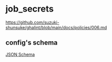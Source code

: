 # job_secrets

https://github.com/suzuki-shunsuke/ghalint/blob/main/docs/policies/006.md


## config's schema

[JSON Schema](main_config_schema.json)
